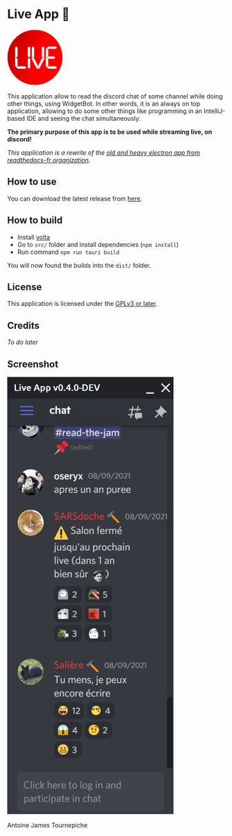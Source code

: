 # Live App 🔴

![](extras/logo/logo-128x.png)

This application allow to read the discord chat of some channel while doing other things, using WidgetBot.
In other words, it is an always on top application, allowing to do some other things like programming in an IntelliJ-based IDE and seeing the chat simultaneously.

**The primary purpose of this app is to be used while streaming live, on discord!**

_This application is a rewrite of the [old and heavy electron app from readthedocs-fr organization](https://github.com/readthedocs-fr/liveapp)._

## How to use

You can download the latest release from [here](https://github.com/AntoineJT/liveapp/releases).

## How to build

- Install [volta](https://volta.sh/)
- Go to `src/` folder and install dependencies (`npm install`)
- Run command `npm run tauri build`

You will now found the builds into the `dist/` folder.

## License

This application is licensed under the [GPLv3 or later](LICENSE).

## Credits

_To do later_

## Screenshot

![Application Main View](./.github/images/app.png)

Antoine James Tournepiche
